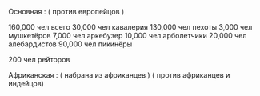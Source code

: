 Основная :
( против европейцов )

160,000 чел всего
 30,000 чел кавалерия
 130,000 чел пехоты
  3,000 чел мушкетёров
  7,000 чел аркебузер
  10,000 чел арболетчики
  20,000 чел алебардистов
  90,000 чел пикинёры

200 чел рейторов

Африканская :
( набрана из африканцев )
( против африканцев и индейцов)
